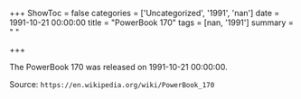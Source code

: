 +++
ShowToc = false
categories = ['Uncategorized', '1991', 'nan']
date = 1991-10-21 00:00:00
title = "PowerBook 170"
tags = [nan, '1991']
summary = " "

+++

The PowerBook 170 was released on 1991-10-21 00:00:00.

Source: `https://en.wikipedia.org/wiki/PowerBook_170`


